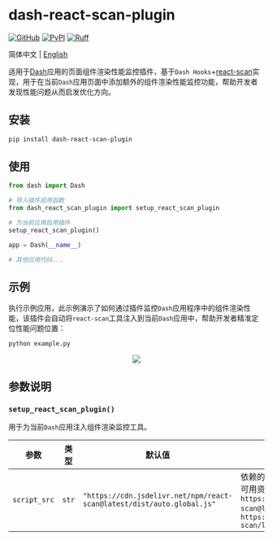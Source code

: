 # dash-react-scan-plugin

[![GitHub](https://shields.io/badge/license-MIT-informational)](https://github.com/CNFeffery/dash-react-scan-plugin/blob/main/LICENSE)
[![PyPI](https://img.shields.io/pypi/v/dash-react-scan-plugin.svg?color=dark-green)](https://pypi.org/project/dash-react-scan-plugin/)
[![Ruff](https://img.shields.io/endpoint?url=https://raw.githubusercontent.com/astral-sh/ruff/main/assets/badge/v2.json)](https://github.com/astral-sh/ruff)

简体中文 | [English](./README.md)

适用于[Dash](https://github.com/plotly/dash)应用的页面组件渲染性能监控插件，基于`Dash Hooks`+[react-scan](https://github.com/aidenybai/react-scan)实现，用于在当前`Dash`应用页面中添加额外的组件渲染性能监控功能，帮助开发者发现性能问题从而启发优化方向。

## 安装

```bash
pip install dash-react-scan-plugin
```

## 使用

```python
from dash import Dash

# 导入插件启用函数
from dash_react_scan_plugin import setup_react_scan_plugin

# 为当前应用启用插件
setup_react_scan_plugin()

app = Dash(__name__)

# 其他应用代码...
```

## 示例

执行示例应用，此示例演示了如何通过插件监控`Dash`应用程序中的组件渲染性能，该插件会自动将`react-scan`工具注入到当前`Dash`应用中，帮助开发者精准定位性能问题位置：

```bash
python example.py
```

<center><img src="./images/demo.gif" /></center>

## 参数说明

### `setup_react_scan_plugin()`

用于为当前`Dash`应用注入组件渲染监控工具。

| 参数         | 类型  | 默认值                                                                 | 描述                                                                                                                                                                                          |
| ------------ | ----- | ---------------------------------------------------------------------- | --------------------------------------------------------------------------------------------------------------------------------------------------------------------------------------------- |
| `script_src` | `str` | `"https://cdn.jsdelivr.net/npm/react-scan@latest/dist/auto.global.js"` | 依赖的 react-scan 静态资源地址，常见的可用资源地址有：`https://unpkg.com/react-scan@latest/dist/auto.global.js`, `https://registry.npmmirror.com/react-scan/latest/files/dist/auto.global.js` |
